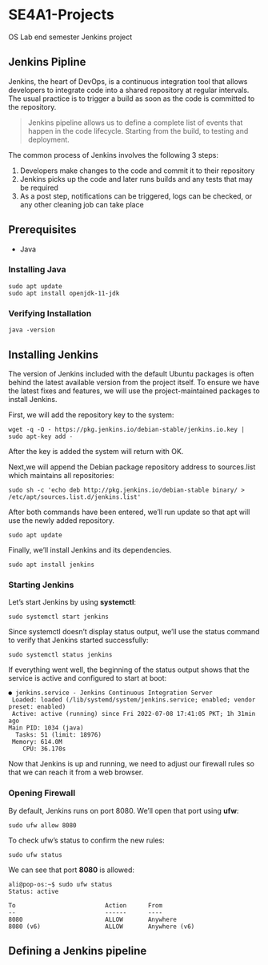 # SE4A1-Projects
OS Lab end semester Jenkins project

## Jenkins Pipline

Jenkins, the heart of DevOps, is a continuous integration tool that allows developers to integrate code into a shared repository at regular intervals. 
The usual practice is to trigger a build as soon as the code is committed to the repository.
> Jenkins pipeline allows us to define a complete list of events that happen in the code lifecycle. Starting from the build, to testing and deployment. 


The common process of Jenkins involves the following 3 steps:

1. Developers make changes to the code and commit it to their repository
2. Jenkins picks up the code and later runs builds and any tests that may be required
3. As a post step, notifications can be triggered, logs can be checked, or any other cleaning job can take place

## Prerequisites

- Java


### Installing Java

    sudo apt update
    sudo apt install openjdk-11-jdk
    
### Verifying Installation

    java -version
    
## Installing Jenkins

The version of Jenkins included with the default Ubuntu packages is often behind the latest available version from the project itself. To ensure we have the latest fixes and features, we will use the project-maintained packages to install Jenkins.

First, we will add the repository key to the system:

    wget -q -O - https://pkg.jenkins.io/debian-stable/jenkins.io.key | sudo apt-key add -

After the key is added the system will return with OK.

Next,we will append the Debian package repository address to sources.list which maintains all repositories:

    sudo sh -c 'echo deb http://pkg.jenkins.io/debian-stable binary/ > /etc/apt/sources.list.d/jenkins.list'
    
After both commands have been entered, we’ll run update so that apt will use the newly added repository.

    sudo apt update

Finally, we’ll install Jenkins and its dependencies.

    sudo apt install jenkins
    
### Starting Jenkins

Let’s start Jenkins by using **systemctl**:

    sudo systemctl start jenkins

Since systemctl doesn’t display status output, we’ll use the status command to verify that Jenkins started successfully:

    sudo systemctl status jenkins

If everything went well, the beginning of the status output shows that the service is active and configured to start at boot:

    ● jenkins.service - Jenkins Continuous Integration Server
     Loaded: loaded (/lib/systemd/system/jenkins.service; enabled; vendor preset: enabled)
     Active: active (running) since Fri 2022-07-08 17:41:05 PKT; 1h 31min ago
    Main PID: 1034 (java)
      Tasks: 51 (limit: 18976)
     Memory: 614.0M
        CPU: 36.170s

Now that Jenkins is up and running, we need to adjust our firewall rules so that we can reach it from a web browser.

### Opening Firewall

By default, Jenkins runs on port 8080. We’ll open that port using **ufw**:

    sudo ufw allow 8080
    
To check ufw’s status to confirm the new rules:

    sudo ufw status
    
We can see that port **8080** is allowed:

    ali@pop-os:~$ sudo ufw status
    Status: active

    To                         Action      From
    --                         ------      ----
    8080                       ALLOW       Anywhere                  
    8080 (v6)                  ALLOW       Anywhere (v6)            

  

## Defining a Jenkins pipeline

